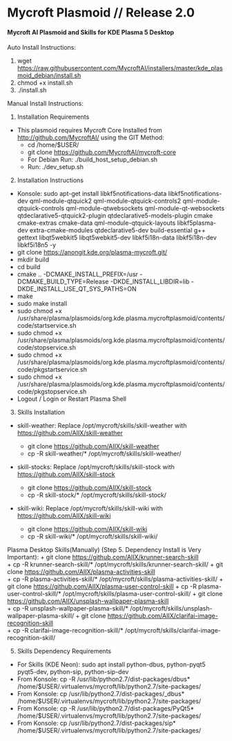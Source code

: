 # Mycroft Plasmoid // Release 2.0
#### Mycroft AI Plasmoid and Skills for KDE Plasma 5 Desktop

Auto Install Instructions:

1. wget https://raw.githubusercontent.com/MycroftAI/installers/master/kde_plasmoid_debian/install.sh
2. chmod +x install.sh
3. ./install.sh

Manual Install Instructions: 

1. Installation Requirements

  + This plasmoid requires Mycroft Core Installed from http://github.com/MycroftAI/ using the GIT Method:
    + cd /home/$USER/
    + git clone https://github.com/MycroftAI/mycroft-core
    + For Debian Run: ./build_host_setup_debian.sh
    + Run: ./dev_setup.sh

2. Installation Instructions
  + Konsole: sudo apt-get install libkf5notifications-data libkf5notifications-dev qml-module-qtquick2 qml-module-qtquick-controls2 qml-module-qtquick-controls qml-module-qtwebsockets qml-module-qt-websockets qtdeclarative5-qtquick2-plugin qtdeclarative5-models-plugin cmake cmake-extras cmake-data qml-module-qtquick-layouts libkf5plasma-dev extra-cmake-modules qtdeclarative5-dev build-essential g++ gettext libqt5webkit5 libqt5webkit5-dev libkf5i18n-data libkf5i18n-dev libkf5i18n5 -y
  + git clone https://anongit.kde.org/plasma-mycroft.git/
  + mkdir build
  + cd build
  + cmake .. -DCMAKE_INSTALL_PREFIX=/usr -DCMAKE_BUILD_TYPE=Release   -DKDE_INSTALL_LIBDIR=lib -DKDE_INSTALL_USE_QT_SYS_PATHS=ON
  + make
  + sudo make install
  + sudo chmod +x /usr/share/plasma/plasmoids/org.kde.plasma.mycroftplasmoid/contents/code/startservice.sh
  + sudo chmod +x /usr/share/plasma/plasmoids/org.kde.plasma.mycroftplasmoid/contents/code/stopservice.sh
  + sudo chmod +x /usr/share/plasma/plasmoids/org.kde.plasma.mycroftplasmoid/contents/code/pkgstartservice.sh
  + sudo chmod +x /usr/share/plasma/plasmoids/org.kde.plasma.mycroftplasmoid/contents/code/pkgstopservice.sh
  + Logout / Login or Restart Plasma Shell

3. Skills Installation

 + skill-weather: Replace /opt/mycroft/skills/skill-weather with https://github.com/AIIX/skill-weather
    + git clone https://github.com/AIIX/skill-weather
    + cp -R skill-weather/* /opt/mycroft/skills/skill-weather/
 
 + skill-stocks: Replace /opt/mycroft/skills/skill-stock with https://github.com/AIIX/skill-stock
    + git clone https://github.com/AIIX/skill-stock
    + cp -R skill-stock/* /opt/mycroft/skills/skill-stock/
    
 + skill-wiki: Replace /opt/mycroft/skills/skill-wiki with https://github.com/AIIX/skill-wiki
    + git clone https://github.com/AIIX/skill-wiki
    + cp -R skill-wiki/* /opt/mycroft/skills/skill-wiki/

Plasma Desktop Skills(Manually) (Step 5. Dependency Install is Very Important):
    + git clone https://github.com/AIIX/krunner-search-skill  
    + cp -R krunner-search-skill/* /opt/mycroft/skills/krunner-search-skill/
    + git clone https://github.com/AIIX/plasma-activities-skill  
    + cp -R plasma-activities-skill/* /opt/mycroft/skills/plasma-activities-skill/
    + git clone https://github.com/AIIX/plasma-user-control-skill
    + cp -R plasma-user-control-skill/* /opt/mycroft/skills/plasma-user-control-skill/
    + git clone https://github.com/AIIX/unsplash-wallpaper-plasma-skill  
    + cp -R unsplash-wallpaper-plasma-skill/* /opt/mycroft/skills/unsplash-wallpaper-plasma-skill/
    + git clone https://github.com/AIIX/clarifai-image-recognition-skill  
    + cp -R clarifai-image-recognition-skill/* /opt/mycroft/skills/clarifai-image-recognition-skill/
    
5. Skills Dependency Requirements

 + For Skills (KDE Neon): sudo apt install python-dbus, python-pyqt5 pyqt5-dev, python-sip, python-sip-dev
 + From Konsole: cp -R /usr/lib/python2.7/dist-packages/dbus* /home/$USER/.virtualenvs/mycroft/lib/python2.7/site-packages/
 + From Konsole: cp /usr/lib/python2.7/dist-packages/_dbus* /home/$USER/.virtualenvs/mycroft/lib/python2.7/site-packages/
 + From Konsole: cp -R /usr/lib/python2.7/dist-packages/PyQt5* /home/$USER/.virtualenvs/mycroft/lib/python2.7/site-packages/    
 + From Konsole: cp /usr/lib/python2.7/dist-packages/sip* /home/$USER/.virtualenvs/mycroft/lib/python2.7/site-packages/
